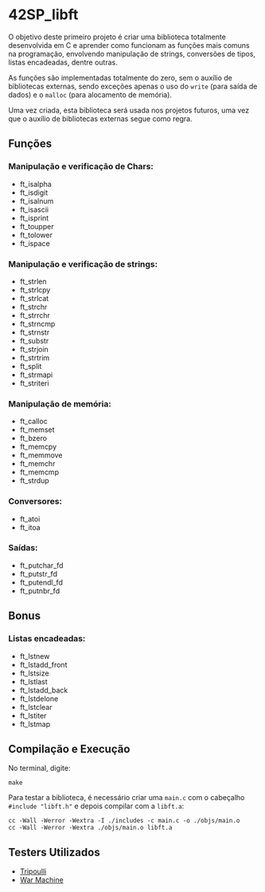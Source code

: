 # 42SP_libft

O objetivo deste primeiro projeto é criar uma biblioteca totalmente desenvolvida em C e aprender como funcionam as funções mais comuns na programação, envolvendo manipulação de strings, conversões de tipos, listas encadeadas, dentre outras.

As funções são implementadas totalmente do zero, sem o auxílio de bibliotecas externas, sendo exceções apenas o uso do `write` (para saída de dados) e o `malloc` (para alocamento de memória).

Uma vez criada, esta biblioteca será usada nos projetos futuros, uma vez que o auxílio de bibliotecas externas segue como regra.

## Funções

### Manipulação e verificação de Chars:

- ft_isalpha
- ft_isdigit
- ft_isalnum
- ft_isascii
- ft_isprint
- ft_toupper
- ft_tolower
- ft_ispace

### Manipulação e verificação de strings:

- ft_strlen
- ft_strlcpy
- ft_strlcat
- ft_strchr
- ft_strrchr
- ft_strncmp
- ft_strnstr
- ft_substr
- ft_strjoin
- ft_strtrim
- ft_split
- ft_strmapi
- ft_striteri

### Manipulação de memória:

- ft_calloc
- ft_memset
- ft_bzero
- ft_memcpy
- ft_memmove
- ft_memchr
- ft_memcmp
- ft_strdup

### Conversores:

- ft_atoi
- ft_itoa

### Saídas:

- ft_putchar_fd
- ft_putstr_fd
- ft_putendl_fd
- ft_putnbr_fd

## Bonus

### Listas encadeadas:

- ft_lstnew
- ft_lstadd_front
- ft_lstsize
- ft_lstlast
- ft_lstadd_back
- ft_lstdelone
- ft_lstclear
- ft_lstiter
- ft_lstmap

## Compilação e Execução

No terminal, digite:

```
make
```

Para testar a biblioteca, é necessário criar uma `main.c` com o cabeçalho `#include "libft.h"` e depois compilar com a `libft.a`:

```
cc -Wall -Werror -Wextra -I ./includes -c main.c -o ./objs/main.o
cc -Wall -Werror -Wextra ./objs/main.o libft.a
```

## Testers Utilizados

- [Tripoulli](https://github.com/Tripouille/libftTester)
- [War Machine](https://github.com/0x050f/libft-war-machine)
